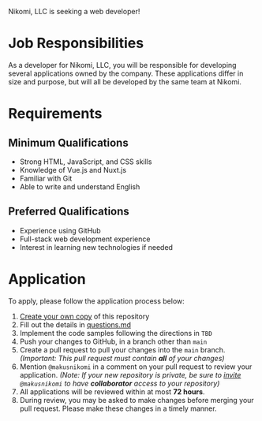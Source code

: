 Nikomi, LLC is seeking a web developer!

# Job Responsibilities

As a developer for Nikomi, LLC, you will be responsible for developing several
applications owned by the company.  These applications differ in size and
purpose, but will all be developed by the same team at Nikomi.

# Requirements

## Minimum Qualifications

- Strong HTML, JavaScript, and CSS skills
- Knowledge of Vue.js and Nuxt.js
- Familiar with Git
- Able to write and understand English

## Preferred Qualifications

- Experience using GitHub
- Full-stack web development experience
- Interest in learning new technologies if needed

# Application

To apply, please follow the application process below:

1. [Create your own copy][1] of this repository
2. Fill out the details in [questions.md](questions.md)
3. Implement the code samples following the directions in `TBD`
4. Push your changes to GitHub, in a branch other than `main`
5. Create a pull request to pull your changes into the `main` branch.
*(Important: This pull request must contain **all** of your changes)*
6. Mention `@makusnikomi` in a comment on your pull request to review your
application. *(Note: If your new repository is private, be sure to [invite][2]
`@makusnikomi` to have **collaborator** access to your repository)*
7. All applications will be reviewed within at most **72 hours**.
8. During review, you may be asked to make changes before merging your pull
request.  Please make these changes in a timely manner.

[1]: https://docs.github.com/en/free-pro-team@latest/github/creating-cloning-and-archiving-repositories/creating-a-repository-from-a-template#creating-a-repository-from-a-template
[2]: https://docs.github.com/en/free-pro-team@latest/github/setting-up-and-managing-your-github-user-account/inviting-collaborators-to-a-personal-repository
